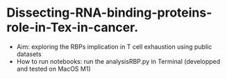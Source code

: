 # Dissecting-RNA-binding-proteins-role-in-Tex-in-cancer.
- Aim: exploring the RBPs implication in T cell exhaustion using public datasets
- How to run notebooks: run the analysisRBP.py in Terminal (developped and tested on MacOS M1)
